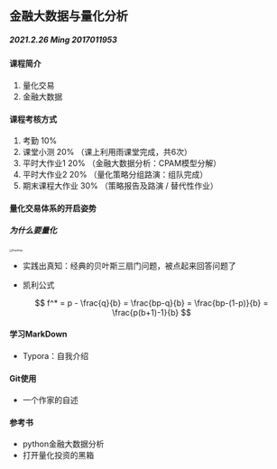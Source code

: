 ## 金融大数据与量化分析

##### 2021.2.26	Ming	2017011953

#### 课程简介

1. 量化交易
2. 金融大数据

#### 课程考核方式

1. 考勤 10%
2. 课堂小测 20% （课上利用雨课堂完成，共6次）
3. 平时大作业1 20% （金融大数据分析：CPAM模型分解）
4. 平时大作业2 20% （量化策略分组路演：组队完成）
5. 期末课程大作业 30% （策略报告及路演 / 替代性作业）

#### 量化交易体系的开启姿势

##### 为什么要量化

<img src="D:\0coursework\senior2\金融大数据与量化分析\memo\day1\roadmap.png" alt="Roadmap" style="zoom:30%;" />

+ 实践出真知：经典的贝叶斯三扇门问题，被点起来回答问题了

+ 凯利公式

$$
f^* = p - \frac{q}{b} = \frac{bp-q}{b} = \frac{bp-(1-p)}{b} = \frac{p(b+1)-1}{b}
$$

#### 学习MarkDown

+ Typora：自我介绍

#### Git使用

+ 一个作家的自述

#### 参考书

+ python金融大数据分析
+ 打开量化投资的黑箱
